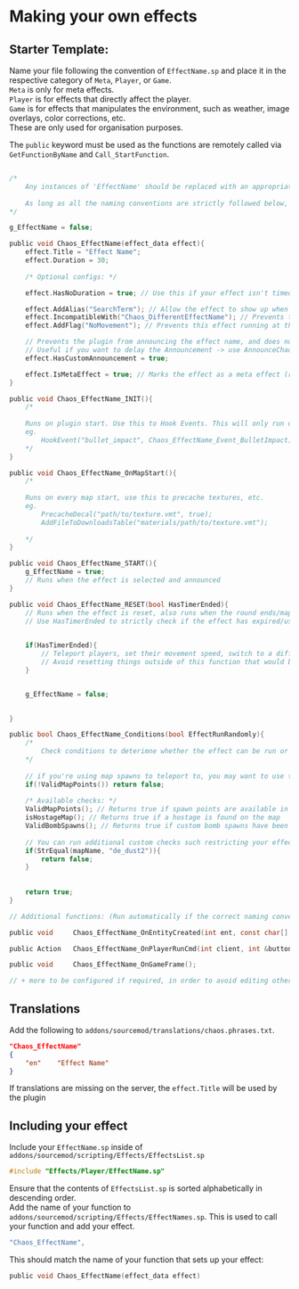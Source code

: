 # Making your own effects

## Starter Template:
Name your file following the convention of `EffectName.sp` and place it in the respective category of `Meta`, `Player`, or `Game`.\
`Meta` is only for meta effects.\
`Player` is for effects that directly affect the player.\
`Game` is for effects that manipulates the environment, such as weather, image overlays, color corrections, etc.\
These are only used for organisation purposes.

The `public` keyword must be used as the functions are remotely called via `GetFunctionByName` and `Call_StartFunction`.
```c

/*
	Any instances of 'EffectName' should be replaced with an appropriate name for you effect.
	
	As long as all the naming conventions are strictly followed below, they will all be run automatically, without the need to be called elsewhere in the plugin.
*/

g_EffectName = false;

public void Chaos_EffectName(effect_data effect){
	effect.Title = "Effect Name";
	effect.Duration = 30;
	
	/* Optional configs: */

	effect.HasNoDuration = true; // Use this if your effect isn't timed, eg. spawning models

	effect.AddAlias("SearchTerm"); // Allow the effect to show up when using "!effect searchterm"
	effect.IncompatibleWith("Chaos_DifferentEffectName"); // Prevents the effect running the same time with other effects
	effect.AddFlag("NoMovement"); // Prevents this effect running at the same time with other effects containing the same flag.

	// Prevents the plugin from announcing the effect name, and does not get added to the effect list (HUD).
	// Useful if you want to delay the Announcement -> use AnnounceChaos() manually within the _START function
	effect.HasCustomAnnouncement = true; 

	effect.IsMetaEffect = true; // Marks the effect as a meta effect (rarely run)
}

public void Chaos_EffectName_INIT(){
	/*
	
	Runs on plugin start. Use this to Hook Events. This will only run once like it does in OnPluginStart().
	eg. 
		HookEvent("bullet_impact", Chaos_EffectName_Event_BulletImpact);
	*/
}

public void Chaos_EffectName_OnMapStart(){
	/*
	
	Runs on every map start, use this to precache textures, etc.
	eg. 
		PrecacheDecal("path/to/texture.vmt", true);
		AddFileToDownloadsTable("materials/path/to/texture.vmt");
		
	*/
}

public void Chaos_EffectName_START(){
	g_EffectName = true;
	// Runs when the effect is selected and announced
}

public void Chaos_EffectName_RESET(bool HasTimerEnded){
	// Runs when the effect is reset, also runs when the round ends/map changes/plugin reloaded
	// Use HasTimerEnded to strictly check if the effect has expired/used up its duration.

	
	if(HasTimerEnded){
		// Teleport players, set their movement speed, switch to a different weapon, etc.
		// Avoid resetting things outside of this function that would be reset by default on round change.
	}


	g_EffectName = false;

		
}

public bool Chaos_EffectName_Conditions(bool EffectRunRandomly){
	/*
		Check conditions to deterimne whether the effect can be run or not. This is the last final check before the effect is about to run. If returned false, 			another effect will be selected.
	*/
	
	// if you're using map spawns to teleport to, you may want to use the following:
	if(!ValidMapPoints()) return false;
	
	/* Available checks: */
	ValidMapPoints(); // Returns true if spawn points are available in the map to use
	isHostageMap(); // Returns true if a hostage is found on the map
	ValidBombSpawns(); // Returns true if custom bomb spawns have been saved to use
	
	// You can run additional custom checks such restricting your effects from running on certain maps that aren't compatible
	if(StrEqual(mapName, "de_dust2")){
		return false;
	}
		
	
	return true;
}

// Additional functions: (Run automatically if the correct naming convention is used). This is done to allow all components of an effect to be localised to one file (EffectName.sp).

public void 	Chaos_EffectName_OnEntityCreated(int ent, const char[] classname);

public Action 	Chaos_EffectName_OnPlayerRunCmd(int client, int &buttons, int &iImpulse, float fVel[3], float fAngles[3], int &iWeapon, int &iSubType, int &iCmdNum, int &iTickCount, int &iSeed);

public void 	Chaos_EffectName_OnGameFrame();

// + more to be configured if required, in order to avoid editing other files for your effect.

```

## Translations
Add the following to `addons/sourcemod/translations/chaos.phrases.txt`.
```json
"Chaos_EffectName"
{
	"en"    "Effect Name"
}
```
If translations are missing on the server, the `effect.Title` will be used by the plugin

## Including your effect
Include your `EffectName.sp` inside of `addons/sourcemod/scripting/Effects/EffectsList.sp`
```c
#include "Effects/Player/EffectName.sp"
```
Ensure that the contents of `EffectsList.sp` is sorted alphabetically in descending order.\
Add the name of your function to `addons/sourcemod/scripting/Effects/EffectNames.sp`. This is used to call your function and add your effect.
```c
"Chaos_EffectName",
```
This should match the name of your function that sets up your effect:
```c
public void Chaos_EffectName(effect_data effect)
```
